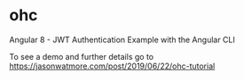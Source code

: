 # ohc

Angular 8 - JWT Authentication Example with the Angular CLI

To see a demo and further details go to https://jasonwatmore.com/post/2019/06/22/ohc-tutorial